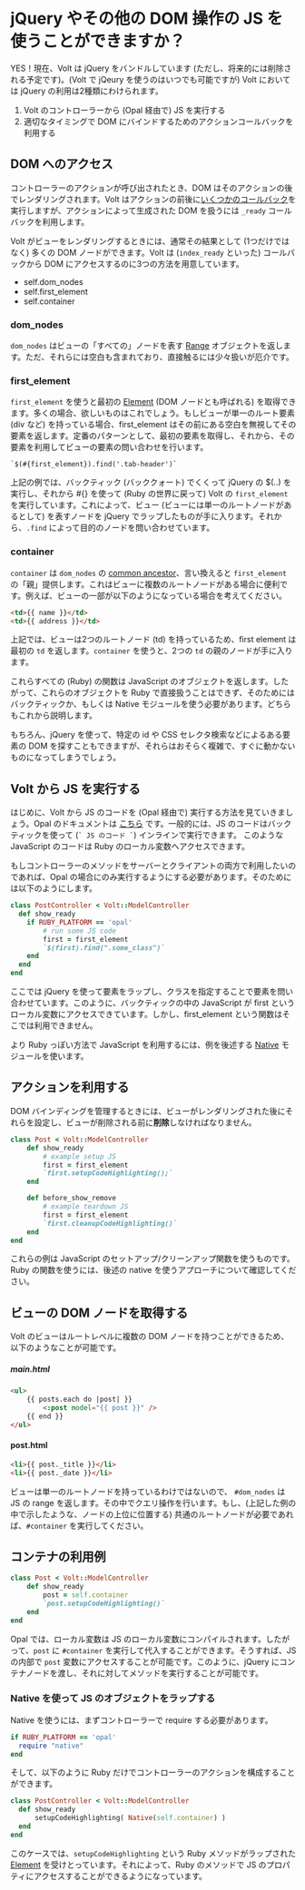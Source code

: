 # jQuery やその他の DOM 操作の JS を使うことができますか？

YES！現在、Volt は jQuery をバンドルしています (ただし、将来的には削除される予定です)。(Volt で jQeury を使うのはいつでも可能ですが) Volt においては jQuery の利用は2種類にわけられます。

1. Volt のコントローラーから (Opal 経由で) JS を実行する
2. 適切なタイミングで DOM にバインドするためのアクションコールバックを利用する

## DOM へのアクセス

コントローラーのアクションが呼び出されたとき、DOM はそのアクションの後でレンダリングされます。Volt はアクションの前後に[いくつかのコールバック](../docs/callbacks_and_actions.html)を実行しますが、アクションによって生成された DOM を扱うには ``` _ready ``` コールバックを利用します。

Volt がビューをレンダリングするときには、通常その結果として (1つだけではなく) 多くの DOM ノードができます。Volt は (``` index_ready ``` といった) コールバックから DOM にアクセスするのに3つの方法を用意しています。

- self.dom_nodes
- self.first_element
- self.container

### dom_nodes

`dom_nodes` はビューの「すべての」ノードを表す [Range](https://developer.mozilla.org/en-US/docs/Web/API/Range) オブジェクトを返します。ただ、それらには空白も含まれており、直接触るには少々扱いが厄介です。

### first_element

`first_element` を使うと最初の [Element](https://developer.mozilla.org/en-US/docs/Web/API/Element) (DOM ノードとも呼ばれる) を取得できます。多くの場合、欲しいものはこれでしょう。もしビューが単一のルート要素 (div など) を持っている場合、first_element はその前にある空白を無視してその要素を返します。定番のパターンとして、最初の要素を取得し、それから、その要素を利用してビューの要素の問い合わせを行います。

``` `$(#{first_element}).find('.tab-header')` ```

上記の例では、バックティック (バッククォート) でくくって jQuery の $(..) を実行し、それから #{} を使って (Ruby の世界に戻って) Volt の ```first_element``` を実行しています。これによって、ビュー (ビューには単一のルートノードがあるとして) を表すノードを jQuery でラップしたものが手に入ります。それから、```.find``` によって目的のノードを問い合わせています。

### container

`container` は `dom_nodes` の [common ancestor](https://developer.mozilla.org/en-US/docs/Web/API/Range/commonAncestorContainer)、言い換えると `first_element` の「親」提供します。これはビューに複数のルートノードがある場合に便利です。例えば、ビューの一部が以下のようになっている場合を考えてください。

```html
<td>{{ name }}</td>
<td>{{ address }}</td>
```

上記では、ビューは2つのルートノード (td) を持っているため、first element は最初の ```td``` を返します。```container``` を使うと、2つの ```td``` の親のノードが手に入ります。

これらすべての (Ruby) の関数は JavaScript のオブジェクトを返します。したがって、これらのオブジェクトを Ruby で直接扱うことはできず、そのためにはバックティックか、もしくは Native モジュールを使う必要があります。どちらもこれから説明します。

もちろん、jQuery を使って、特定の id や CSS セレクタ検索などによるある要素の DOM を探すこともできますが、それらはおそらく複雑で、すぐに動かないものになってしまうでしょう。

## Volt から JS を実行する

はじめに、Volt から JS のコードを  (Opal 経由で) 実行する方法を見ていきましょう。Opal のドキュメントは [こちら](http://opalrb.org/docs/compiled_ruby/) です。一般的には、JS のコードはバックティックを使って  (``` ` JS のコード ` ```) インラインで実行できます。
このような JavaScript のコードは Ruby のローカル変数へアクセスできます。

もしコントローラーのメソッドをサーバーとクライアントの両方で利用したいのであれば、Opal の場合にのみ実行するようにする必要があります。そのためには以下のようにします。

```ruby
class PostController < Volt::ModelController
  def show_ready
    if RUBY_PLATFORM == 'opal'
        # run some JS code
        first = first_element
        `$(first).find(".some_class")`
    end
  end
end
```

ここでは jQuery を使って要素をラップし、クラスを指定することで要素を問い合わせています。このように、バックティックの中の JavaScript が first というローカル変数にアクセスできています。しかし、first_element という関数はそこでは利用できません。

より Ruby っぽい方法で JavaScript を利用するには、例を後述する [Native](http://dev.mikamai.com/post/79398725537/using-native-javascript-objects-from-opal) モジュールを使います。

## アクションを利用する

DOM バインディングを管理するときには、ビューがレンダリングされた後にそれらを設定し、ビューが削除される前に**削除**しなければなりません。

```ruby
class Post < Volt::ModelController
    def show_ready
        # example setup JS
        first = first_element
        `first.setupCodeHighlighting();`
    end

    def before_show_remove
        # example teardown JS
        first = first_element
        `first.cleanupCodeHighlighting()`
    end
end
```

これらの例は JavaScript のセットアップ/クリーンアップ関数を使うものです。Ruby の関数を使うには、後述の native を使うアプローチについて確認してください。

## ビューの DOM ノードを取得する


Volt のビューはルートレベルに複数の DOM ノードを持つことができるため、以下のようなことが可能です。

##### main.html

```html
<ul>
    {{ posts.each do |post| }}
        <:post model="{{ post }}" />
    {{ end }}
</ul>
```

#### post.html

```html
<li>{{ post._title }}</li>
<li>{{ post._date }}</li>
```

ビューは単一のルートノードを持っているわけではないので、 ```#dom_nodes``` は JS の range を返します。その中でクエリ操作を行います。もし、(上記した例の中で示したような、ノードの上位に位置する) 共通のルートノードが必要であれば、```#container``` を実行してください。

## コンテナの利用例

```ruby
class Post < Volt::ModelController
    def show_ready
        post = self.container
        `post.setupCodeHighlighting()`
    end
end
```

Opal では、ローカル変数は JS のローカル変数にコンパイルされます。したがって、```post``` に ```#container``` を実行して代入することができます。そうすれば、JS の内部で ```post``` 変数にアクセスすることが可能です。このように、jQuery にコンテナノードを渡し、それに対してメソッドを実行することが可能です。

### Native を使って JS のオブジェクトをラップする

Native を使うには、まずコントローラーで require する必要があります。

```ruby
if RUBY_PLATFORM == 'opal'
  require "native"
end
```

そして、以下のように Ruby だけでコントローラーのアクションを構成することができます。

```ruby
class PostController < Volt::ModelController
  def show_ready
      setupCodeHighlighting( Native(self.container) )
  end
end
```

このケースでは、``` setupCodeHighlighting ``` という Ruby メソッドがラップされた [Element](http://www.w3schools.com/jsref/dom_obj_all.asp) を受けとっています。それによって、Ruby のメソッドで JS のプロパティにアクセスすることができるようになっています。
